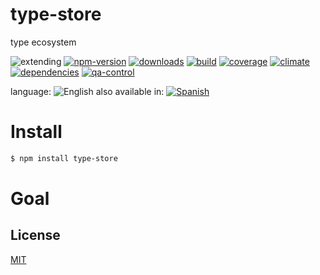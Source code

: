 # type-store
type ecosystem


![extending](https://img.shields.io/badge/stability-extending-orange.svg)
[![npm-version](https://img.shields.io/npm/v/type-store.svg)](https://npmjs.org/package/type-store)
[![downloads](https://img.shields.io/npm/dm/type-store.svg)](https://npmjs.org/package/type-store)
[![build](https://img.shields.io/travis/codenautas/type-store/master.svg)](https://travis-ci.org/codenautas/type-store)
[![coverage](https://img.shields.io/coveralls/codenautas/type-store/master.svg)](https://coveralls.io/r/codenautas/type-store)
[![climate](https://img.shields.io/codeclimate/github/codenautas/type-store.svg)](https://codeclimate.com/github/codenautas/type-store)
[![dependencies](https://img.shields.io/david/codenautas/type-store.svg)](https://david-dm.org/codenautas/type-store)
[![qa-control](http://codenautas.com/github/codenautas/type-store.svg)](http://codenautas.com/github/codenautas/type-store)


language: ![English](https://raw.githubusercontent.com/codenautas/multilang/master/img/lang-en.png)
also available in:
[![Spanish](https://raw.githubusercontent.com/codenautas/multilang/master/img/lang-es.png)](LEEME.md)

# Install
```sh
$ npm install type-store
```

# Goal

## License

[MIT](LICENSE)

